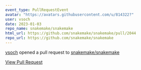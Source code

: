 ```yaml
---
event_type: PullRequestEvent
avatar: "https://avatars.githubusercontent.com/u/814322?"
user: vsoch
date: 2023-01-03
repo_name: snakemake/snakemake
html_url: https://github.com/snakemake/snakemake/pull/2044
repo_url: https://github.com/snakemake/snakemake
---
```


<a href='https://github.com/vsoch' target='_blank'>vsoch</a> opened a pull request to <a href='https://github.com/snakemake/snakemake' target='_blank'>snakemake/snakemake</a>

<a href='https://github.com/snakemake/snakemake/pull/2044' target='_blank'>View Pull Request</a>